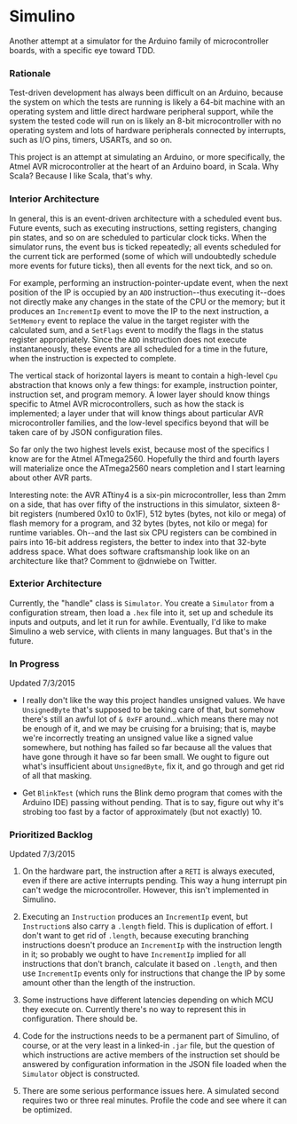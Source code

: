 # Simulino
Another attempt at a simulator for the Arduino family of microcontroller boards, with a specific eye toward TDD.

### Rationale
Test-driven development has always been difficult on an Arduino, because the system on which the tests are running
is likely a 64-bit machine with an operating system and little direct hardware peripheral support, while the
system the tested code will run on is likely an 8-bit microcontroller with no operating system and lots of hardware
peripherals connected by interrupts, such as I/O pins, timers, USARTs, and so on.

This project is an attempt at simulating an Arduino, or more specifically, the Atmel AVR microcontroller at the heart
of an Arduino board, in Scala.  Why Scala?  Because I like Scala, that's why.

### Interior Architecture
In general, this is an event-driven architecture with a scheduled event bus.  Future events, such as executing
instructions, setting registers, changing pin states, and so on are scheduled to particular clock ticks.  When the
simulator runs, the event bus is ticked repeatedly; all events scheduled for the current tick are performed (some
of which will undoubtedly schedule more events for future ticks), then all events for the next tick, and so on.

For example, performing an instruction-pointer-update event, when the next position of the IP is occupied by an `ADD`
instruction--thus executing it--does not directly make any changes in the state of the CPU or the memory; 
but it produces an `IncrementIp` event to move the IP to the next instruction, a `SetMemory` event to replace the 
value in the target register with the calculated sum, and a `SetFlags` event to modify the flags in the status register 
appropriately.  Since the `ADD` instruction does not execute instantaneously, these events are all scheduled for a
time in the future, when the instruction is expected to complete.

The vertical stack of horizontal layers is meant to contain a high-level `Cpu` abstraction that knows only a few things:
for example, instruction pointer, instruction set, and program memory.  A lower layer should know things specific to 
Atmel AVR microcontrollers, such as how the stack is implemented; a layer under that will know things about particular 
AVR microcontroller families, and the low-level specifics beyond that will be taken care of by JSON configuration files.

So far only the two highest levels exist, because most of the specifics I know are for the Atmel ATmega2560.  Hopefully
the third and fourth layers will materialize once the ATmega2560 nears completion and I start learning about other
AVR parts.

Interesting note: the AVR ATtiny4 is a six-pin microcontroller, less than 2mm on a side, that has over fifty of the
instructions in this simulator, sixteen 8-bit registers (numbered 0x10 to 0x1F), 512 bytes (bytes, not kilo or mega)
of flash memory for a program, and 32 bytes (bytes, not kilo or mega) for runtime variables.  Oh--and the last six
CPU registers can be combined in pairs into 16-bit address registers, the better to index into that 32-byte address
space.  What does software craftsmanship look like on an architecture like that?  Comment to @dnwiebe on Twitter.

### Exterior Architecture
Currently, the "handle" class is `Simulator`.  You create a `Simulator` from a configuration stream, then load a `.hex`
file into it, set up and schedule its inputs and outputs, and let it run for awhile.  Eventually, I'd like to make
Simulino a web service, with clients in many languages.  But that's in the future.

### In Progress
Updated 7/3/2015

* I really don't like the way this project handles unsigned values.  We have `UnsignedByte` that's supposed to be
taking care of that, but somehow there's still an awful lot of `& 0xFF` around...which means there may not be enough
of it, and we may be cruising for a bruising; that is, maybe we're incorrectly treating an unsigned value like a
signed value somewhere, but nothing has failed so far because all the values that have gone through it have so far
been small.  We ought to figure out what's insufficient about `UnsignedByte`, fix it, and go through and get rid of 
all that masking.

* Get `BlinkTest` (which runs the Blink demo program that comes with the Arduino IDE) passing without pending.  That is
to say, figure out why it's strobing too fast by a factor of approximately (but not exactly) 10.

### Prioritized Backlog
Updated 7/3/2015

1. On the hardware part, the instruction after a `RETI` is always executed, even if there are active interrupts pending.
This way a hung interrupt pin can't wedge the microcontroller.  However, this isn't implemented in Simulino.

1. Executing an `Instruction` produces an `IncrementIp` event, but `Instruction`s also carry a `.length` field.  This is
duplication of effort.  I don't want to get rid of `.length`, because executing branching instructions doesn't produce
an `IncrementIp` with the instruction length in it; so probably we ought to have `IncrementIp` implied for all
instructions that don't branch, calculate it based on `.length`, and then use `IncrementIp` events only for instructions
that change the IP by some amount other than the length of the instruction.

1. Some instructions have different latencies depending on which MCU they execute on.  Currently there's no way to
represent this in configuration.  There should be.

1. Code for the instructions needs to be a permanent part of Simulino, of course, or at the very least in a linked-in
`.jar` file, but the question of which instructions are active members of the instruction set should be answered by 
configuration information in the JSON file loaded when the `Simulator` object is constructed.

1. There are some serious performance issues here.  A simulated second requires two or three real minutes.  Profile
the code and see where it can be optimized.
